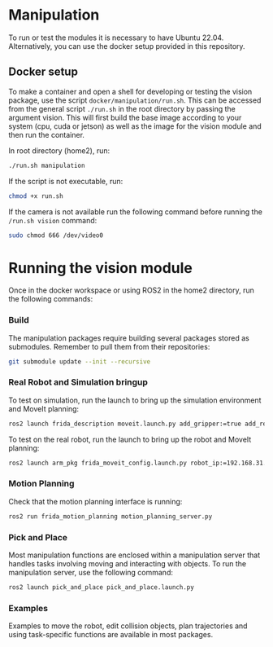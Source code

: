 # Manipulation
To run or test the modules it is necessary to have Ubuntu 22.04. Alternatively, you can use the docker setup provided in this repository.

## Docker setup
To make a container and open a shell for developing or testing the vision package, use the script `docker/manipulation/run.sh`. This can be accessed from the general script `./run.sh` in the root directory by passing the argument vision. This will first build the base image according to your system (cpu, cuda or jetson) as well as the image for the vision module and then run the container.

In root directory (home2), run:
```bash
./run.sh manipulation
```

If the script is not executable, run:
```bash
chmod +x run.sh
```

If the camera is not available run the following command before running the `/run.sh vision` command: 
```bash
sudo chmod 666 /dev/video0
```

# Running the vision module
Once in the docker workspace or using ROS2 in the home2 directory, run the following commands:

### Build
The manipulation packages require building several packages stored as submodules. Remember to pull them from their repositories:

```bash
git submodule update --init --recursive
```

### Real Robot and Simulation bringup
To test on simulation, run the launch to bring up the simulation environment and MoveIt planning:
```bash
ros2 launch frida_description moveit.launch.py add_gripper:=true add_realsense_d435i:=true
```

To test on the real robot, run the launch to bring up the robot and MoveIt planning:
```bash
ros2 launch arm_pkg frida_moveit_config.launch.py robot_ip:=192.168.31.180
```

### Motion Planning
Check that the motion planning interface is running:
```bash
ros2 run frida_motion_planning motion_planning_server.py
```

### Pick and Place
Most manipulation functions are enclosed within a manipulation server that handles tasks involving moving and interacting with objects. To run the manipulation server, use the following command:
```bash
ros2 launch pick_and_place pick_and_place.launch.py
```

### Examples
Examples to move the robot, edit collision objects, plan trajectories and using task-specific functions are available in most packages.